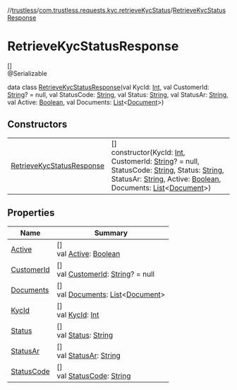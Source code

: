 //[trustless](../../../index.md)/[com.trustless.requests.kyc.retrieveKycStatus](../index.md)/[RetrieveKycStatusResponse](index.md)

# RetrieveKycStatusResponse

[]\
@Serializable

data class [RetrieveKycStatusResponse](index.md)(val KycId: [Int](https://kotlinlang.org/api/latest/jvm/stdlib/kotlin/-int/index.html), val CustomerId: [String](https://kotlinlang.org/api/latest/jvm/stdlib/kotlin/-string/index.html)? = null, val StatusCode: [String](https://kotlinlang.org/api/latest/jvm/stdlib/kotlin/-string/index.html), val Status: [String](https://kotlinlang.org/api/latest/jvm/stdlib/kotlin/-string/index.html), val StatusAr: [String](https://kotlinlang.org/api/latest/jvm/stdlib/kotlin/-string/index.html), val Active: [Boolean](https://kotlinlang.org/api/latest/jvm/stdlib/kotlin/-boolean/index.html), val Documents: [List](https://kotlinlang.org/api/latest/jvm/stdlib/kotlin.collections/-list/index.html)&lt;[Document](../-document/index.md)&gt;)

## Constructors

| | |
|---|---|
| [RetrieveKycStatusResponse](-retrieve-kyc-status-response.md) | []<br>constructor(KycId: [Int](https://kotlinlang.org/api/latest/jvm/stdlib/kotlin/-int/index.html), CustomerId: [String](https://kotlinlang.org/api/latest/jvm/stdlib/kotlin/-string/index.html)? = null, StatusCode: [String](https://kotlinlang.org/api/latest/jvm/stdlib/kotlin/-string/index.html), Status: [String](https://kotlinlang.org/api/latest/jvm/stdlib/kotlin/-string/index.html), StatusAr: [String](https://kotlinlang.org/api/latest/jvm/stdlib/kotlin/-string/index.html), Active: [Boolean](https://kotlinlang.org/api/latest/jvm/stdlib/kotlin/-boolean/index.html), Documents: [List](https://kotlinlang.org/api/latest/jvm/stdlib/kotlin.collections/-list/index.html)&lt;[Document](../-document/index.md)&gt;) |

## Properties

| Name | Summary |
|---|---|
| [Active](-active.md) | []<br>val [Active](-active.md): [Boolean](https://kotlinlang.org/api/latest/jvm/stdlib/kotlin/-boolean/index.html) |
| [CustomerId](-customer-id.md) | []<br>val [CustomerId](-customer-id.md): [String](https://kotlinlang.org/api/latest/jvm/stdlib/kotlin/-string/index.html)? = null |
| [Documents](-documents.md) | []<br>val [Documents](-documents.md): [List](https://kotlinlang.org/api/latest/jvm/stdlib/kotlin.collections/-list/index.html)&lt;[Document](../-document/index.md)&gt; |
| [KycId](-kyc-id.md) | []<br>val [KycId](-kyc-id.md): [Int](https://kotlinlang.org/api/latest/jvm/stdlib/kotlin/-int/index.html) |
| [Status](-status.md) | []<br>val [Status](-status.md): [String](https://kotlinlang.org/api/latest/jvm/stdlib/kotlin/-string/index.html) |
| [StatusAr](-status-ar.md) | []<br>val [StatusAr](-status-ar.md): [String](https://kotlinlang.org/api/latest/jvm/stdlib/kotlin/-string/index.html) |
| [StatusCode](-status-code.md) | []<br>val [StatusCode](-status-code.md): [String](https://kotlinlang.org/api/latest/jvm/stdlib/kotlin/-string/index.html) |

